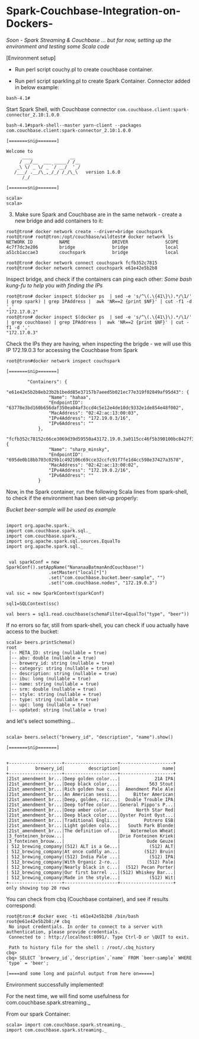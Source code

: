 # Spark-Couchbase-Integration-on-Dockers-

<i> Soon - Spark Streaming & Couchbase ... but for now, setting up the environment and testing some Scala code </i>

[Environment setup]

- Run perl script couchy.pl to create couchbase container.

- Run perl script sparkling.pl to create Spark Container. Connector added in below example:


``bash-4.1#``

Start Spark Shell, with Couchbase connector ``com.couchbase.client:spark-connector_2.10:1.0.0``

```
bash-4.1#spark-shell--master yarn-client --packages com.couchbase.client:spark-connector_2.10:1.0.0

[=======snip=======]

Welcome to
      ____              __
     / __/__  ___ _____/ /__
    _\ \/ _ \/ _ `/ __/  '_/
   /___/ .__/\_,_/_/ /_/\_\   version 1.6.0
      /_/

[=======snip=======]

scala>
scala>
```

3) Make sure Spark and Couchbase are in the same network - create a new bridge and add containers to it:
```
root@tron# docker network create --driver=bridge couchspark
root@tron# root@tron:/opt/couchbase/wildtest# docker network ls
NETWORK ID          NAME                DRIVER              SCOPE
4c7f7dc3e206        bridge              bridge              local
a51cb1accae3        couchspark          bridge              local

root@tron# docker network connect couchspark fcfb352c7815
root@tron# docker network connect couchspark e61e42e5b2b8

```

Inspect bridge, and check if the containers can ping each other:
<i> Some bash kung-fu to help you with finding the IPs </i>

```
root@tron# docker inspect $(docker ps  | sed -e 's/^\(.\{41\}\).*/\1/' | grep spark) | grep IPAddress |  awk 'NR==2 {print $NF}' | cut -f1 -d ','
"172.17.0.2"
root@tron# docker inspect $(docker ps  | sed -e 's/^\(.\{41\}\).*/\1/' | grep couchbase) | grep IPAddress |  awk 'NR==2 {print $NF}' | cut -f1 -d ','
"172.17.0.3"
```

Check the IPs they are having, when inspecting the brigde - we will use this IP 172.19.0.3 for accessing the Couchbase
from Spark
```
root@tron#docker network inspect couchspark 

[=======snip=======]

        "Containers": {
            "e61e42e5b2b8eb23b2b1bedd85e37157b7aeed5b021ec77e319f02849af95d43": {
                "Name": "hahaa",
                "EndpointID": "63778e3bd160b656daf350ea04af3ccd4c5e12e4de10dc9332e1de854e48f002",
                "MacAddress": "02:42:ac:13:00:03",
                "IPv4Address": "172.19.0.3/16",
                "IPv6Address": ""
            },
            "fcfb352c78152c66ce3069d39d59550a43172.19.0.3a0115cc46f5b390100bc8427f3ba04": {
                "Name": "sharp_minsky",
                "EndpointID": "695de0b18bb703c029b1c492106c69cce32ccfc91f7fe1d4cc598e37427a3578",
                "MacAddress": "02:42:ac:13:00:02",
                "IPv4Address": "172.19.0.2/16",
                "IPv6Address": ""
            }

```

Now, in the Spark container, run the following Scala lines from spark-shell, to check if the environment has been set-up properly:

<i> Bucket beer-sample will be used as example</i>
```

import org.apache.spark._  
import com.couchbase.spark.sql._
import com.couchbase.spark._
import org.apache.spark.sql.sources.EqualTo
import org.apache.spark.sql._


 val sparkConf = new SparkConf().setAppName("NananaaBatmanAndCouchbase!")
                .setMaster("local[*]")
                .set("com.couchbase.bucket.beer-sample", "")
                .set("com.couchbase.nodes", "172.19.0.3")

val ssc = new SparkContext(sparkConf)

sql1=SQLContext(ssc)

val beers = sql1.read.couchbase(schemaFilter=EqualTo("type", "beer"))

```

If no errors so far, still from spark-shell, you can check if uou actually have access to the bucket:
```
scala> beers.printSchema()
root
 |-- META_ID: string (nullable = true)
 |-- abv: double (nullable = true)
 |-- brewery_id: string (nullable = true)
 |-- category: string (nullable = true)
 |-- description: string (nullable = true)
 |-- ibu: long (nullable = true)
 |-- name: string (nullable = true)
 |-- srm: double (nullable = true)
 |-- style: string (nullable = true)
 |-- type: string (nullable = true)
 |-- upc: long (nullable = true)
 |-- updated: string (nullable = true)
```

and let's select something... 

```

scala> beers.select("brewery_id", "description", "name").show()

[=======snip=======]


+--------------------+--------------------+--------------------+
|          brewery_id|         description|                name|
+--------------------+--------------------+--------------------+
|21st_amendment_br...|Deep golden color...|             21A IPA|
|21st_amendment_br...|Deep black color,...|           563 Stout|
|21st_amendment_br...|Rich golden hue c...|  Amendment Pale Ale|
|21st_amendment_br...|An American sessi...|     Bitter American|
|21st_amendment_br...|Deep, golden, ric...|  Double Trouble IPA|
|21st_amendment_br...|Deep toffee color...|General Pippo's P...|
|21st_amendment_br...|Deep amber color....|      North Star Red|
|21st_amendment_br...|Deep black color....|Oyster Point Oyst...|
|21st_amendment_br...|Traditional Engli...|         Potrero ESB|
|21st_amendment_br...|Light golden colo...|   South Park Blonde|
|21st_amendment_br...|The definition of...|    Watermelon Wheat|
|3_fonteinen_brouw...|                    |Drie Fonteinen Kriek|
|3_fonteinen_brouw...|                    |          Oude Geuze|
| 512_brewing_company|(512) ALT is a Ge...|           (512) ALT|
| 512_brewing_company|At once cuddly an...|         (512) Bruin|
| 512_brewing_company|(512) India Pale ...|           (512) IPA|
| 512_brewing_company|With Organic 2-ro...|          (512) Pale|
| 512_brewing_company|Nearly black in c...|  (512) Pecan Porter|
| 512_brewing_company|Our first barrel ...|(512) Whiskey Bar...|
| 512_brewing_company|Made in the style...|           (512) Wit|
+--------------------+--------------------+--------------------+
only showing top 20 rows

```

You can check from cbq (Couchbase container), and see if results correspond:

```
root@tron:# docker exec -ti e61e42e5b2b8 /bin/bash
root@e61e42e5b2b8:/# cbq
 No input credentials. In order to connect to a server with authentication, please provide credentials.
 Connected to : http://localhost:8091/. Type Ctrl-D or \QUIT to exit.

 Path to history file for the shell : /root/.cbq_history 
cbq> 
cbq> SELECT `brewery_id`,`description`,`name` FROM `beer-sample` WHERE  `type` = 'beer'; 

[====and some long and painful output from here on=====]

```

Environment successfully implemented!

For the next time, we will find some usefulness for com.couchbase.spark.streaming._ 

From our spark Container:

```
scala> import com.couchbase.spark.streaming._
import com.couchbase.spark.streaming._
```



